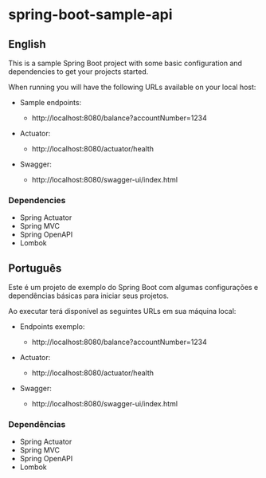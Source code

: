 # spring-boot-sample-api

## English
This is a sample Spring Boot project with some basic configuration and dependencies to get your projects started.

When running you will have the following URLs available on your local host:

* Sample endpoints:
  * http://localhost:8080/balance?accountNumber=1234

* Actuator:
  * http://localhost:8080/actuator/health

* Swagger:
  * http://localhost:8080/swagger-ui/index.html

### Dependencies
* Spring Actuator
* Spring MVC
* Spring OpenAPI
* Lombok

## Português
Este é um projeto de exemplo do Spring Boot com algumas configurações e dependências básicas para iniciar seus projetos.

Ao executar terá disponível as seguintes URLs em sua máquina local:

* Endpoints exemplo:
  * http://localhost:8080/balance?accountNumber=1234

* Actuator:
  * http://localhost:8080/actuator/health

* Swagger: 
  * http://localhost:8080/swagger-ui/index.html

### Dependências
* Spring Actuator
* Spring MVC
* Spring OpenAPI
* Lombok
